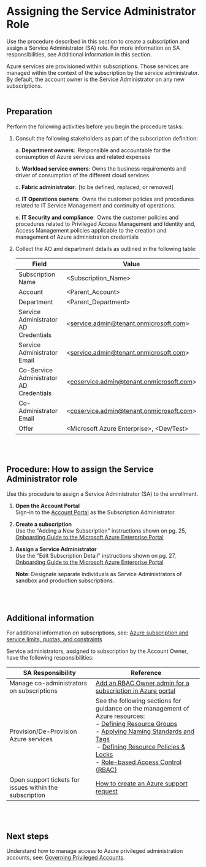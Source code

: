 # Assigning the Service Administrator Role 

Use the procedure described in this section to create a subscription and assign a Service Administrator (SA) role. For more 
information on SA responsibilities, see Additional information in this section.   

Azure services are provisioned within subscriptions. Those services are managed within the context of the subscription by the 
service administrator. By default, the account owner is the Service Administrator on any new subscriptions.  
<br />
<br />

## Preparation  
Perform the following activities before you begin the procedure tasks:  

1. Consult the following stakeholders as part of the subscription definition:  

   a. **Department owners**:  Responsible and accountable for the consumption of Azure services and related expenses  

   b. **Workload service owners**: Owns the business requirements and driver of consumption of the different cloud services  

   c. **Fabric administrator**:  [to be defined, replaced, or removed]  

   d. **IT Operations owners**:  Owns the customer policies and procedures related to IT Service Management and continuity of 
  operations.  

   e. **IT Security and compliance**:  Owns the customer policies and procedures related to Privileged Access Management and 
Identity and, Access Management policies applicable to the creation and management of Azure administration 
credentials  

2.  Collect the AO and department details as outlined in the following table:  

    | __Field__ | __Value__ |
    |------------------------------|----------------------------|
    | Subscription Name  | \<Subscription_Name\>   | 
    | Account    | \<Parent_Account\> | 
    | Department  | \<Parent_Department\>  | 
    | Service Administrator AD Credentials    | \<service.admin@tenant.onmicrosoft.com\> | 
    | Service Administrator  Email | \<service.admin@tenant.onmicrosoft.com\>  | 
    | Co-Service Administrator AD Credentials   | \<coservice.admin@tenant.onmicrosoft.com\> | 
    | Co-Administrator  Email   | \<coservice.admin@tenant.onmicrosoft.com\> | 
    | Offer   | \<Microsoft Azure Enterprise\>, \<Dev/Test\>  | 
<br />
<br /> 

## Procedure: How to assign the Service Administrator role  
Use this procedure to assign a Service Administrator (SA) to the enrollment.  

1. **Open the Account Portal**  
  Sign-in to the [Account Portal](https://account.azure.com) as the Subscription Administrator.  

2. **Create a subscription**  
  Use the "Adding a New Subscription" instructions shown on pg. 25,  [Onboarding Guide to the Microsoft Azure Enterprise Portal](https://eaportalonboardingvideos.blob.core.windows.net/onboardingvideos/AzureDirectEACustomerOnboardingGuide_En.pdf)

3. **Assign a Service Administrator**   
  Use the "Edit Subscription Detail" instructions shown on pg. 27,  [Onboarding Guide to the Microsoft Azure Enterprise Portal](https://eaportalonboardingvideos.blob.core.windows.net/onboardingvideos/AzureDirectEACustomerOnboardingGuide_En.pdf)   

   **Note**: Designate separate individuals as Service Administrators of sandbox and production subscriptions.  
<br />
<br />

## Additional information
For additional information on subscriptions, see: [Azure subscription and service limits, quotas, and constraints](https://docs.microsoft.com/en-us/azure/azure-subscription-service-limits)  

Service administrators, assigned to subscription by the Account Owner, have the following responsibilities:  

| __SA Responsibility__ | __Reference__ |
|------------------------------|----------------------------|
| Manage co-administrators on subscriptions   | [Add an RBAC Owner admin for a subscription in Azure portal](https://docs.microsoft.com/en-us/azure/billing/billing-add-change-azure-subscription-administrator)  | 
| Provision/De-Provision Azure services  | See the following sections for guidance on the management of Azure resources:  </br>  - [Defining Resource Groups](3.0-Defining-Resource-Groups.md) </br> - [Applying Naming Standards and Tags](4.0-Applying-Naming-Standards-and-Tags.md) </br>  - [Defining Resource Policies & Locks](5.0-Defining-Resource-Policies-and-Locks.md) </br> - [Role-based Access Control (RBAC)](https://github.com/alvarovitta/Enrollment-and-Subscription/blob/master/6.0-Using-Role-based-Access-Control.md)  | 
| Open support tickets for issues within the subscription     | [How to create an Azure support request](https://docs.microsoft.com/en-us/azure/azure-supportability/how-to-create-azure-support-request) | 
<br />
<br />

## Next steps  
Understand how to manage access to Azure privileged administration accounts, see: [Governing Privileged Accounts](1.5-Governing-Privileged-Accounts.md).
